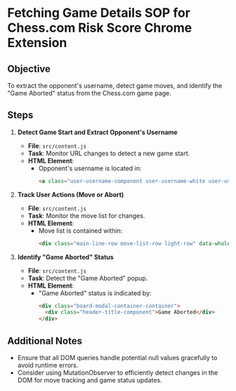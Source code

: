 # Fetching Game Details SOP for Chess.com Risk Score Chrome Extension

## Objective
To extract the opponent's username, detect game moves, and identify the "Game Aborted" status from the Chess.com game page.

## Steps

1. **Detect Game Start and Extract Opponent's Username**
   - **File**: `src/content.js`
   - **Task**: Monitor URL changes to detect a new game start.
   - **HTML Element**: 
     - Opponent's username is located in:
       ```html
       <a class="user-username-component user-username-white user-username-link user-tagline-username" data-test-element="user-tagline-username">ramosilva</a>
       ```

2. **Track User Actions (Move or Abort)**
   - **File**: `src/content.js`
   - **Task**: Monitor the move list for changes.
   - **HTML Element**:
     - Move list is contained within:
       ```html
       <div class="main-line-row move-list-row light-row" data-whole-move-number="1">...</div>
       ```

3. **Identify "Game Aborted" Status**
   - **File**: `src/content.js`
   - **Task**: Detect the "Game Aborted" popup.
   - **HTML Element**:
     - "Game Aborted" status is indicated by:
       ```html
       <div class="board-modal-container-container">
         <div class="header-title-component">Game Aborted</div>
       </div>
       ```

## Additional Notes
- Ensure that all DOM queries handle potential null values gracefully to avoid runtime errors.
- Consider using MutationObserver to efficiently detect changes in the DOM for move tracking and game status updates.